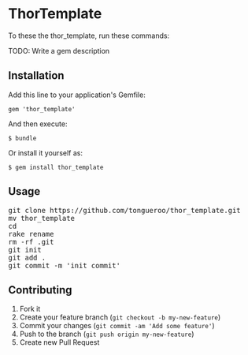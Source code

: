 # ThorTemplate

To these the thor_template, run these commands:



TODO: Write a gem description

## Installation

Add this line to your application's Gemfile:

    gem 'thor_template'

And then execute:

    $ bundle

Or install it yourself as:

    $ gem install thor_template

## Usage

<pre>
git clone https://github.com/tongueroo/thor_template.git
mv thor_template <project_name>
cd <project_name>
rake rename
rm -rf .git
git init
git add .
git commit -m 'init commit'
</pre>

## Contributing

1. Fork it
2. Create your feature branch (`git checkout -b my-new-feature`)
3. Commit your changes (`git commit -am 'Add some feature'`)
4. Push to the branch (`git push origin my-new-feature`)
5. Create new Pull Request

